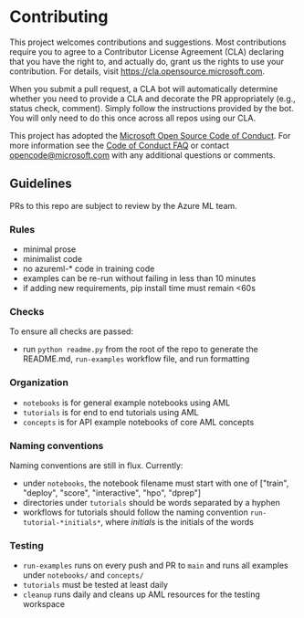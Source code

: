 # Contributing

This project welcomes contributions and suggestions.  Most contributions require you to agree to a
Contributor License Agreement (CLA) declaring that you have the right to, and actually do, grant us
the rights to use your contribution. For details, visit https://cla.opensource.microsoft.com.

When you submit a pull request, a CLA bot will automatically determine whether you need to provide
a CLA and decorate the PR appropriately (e.g., status check, comment). Simply follow the instructions
provided by the bot. You will only need to do this once across all repos using our CLA.

This project has adopted the [Microsoft Open Source Code of Conduct](https://opensource.microsoft.com/codeofconduct/).
For more information see the [Code of Conduct FAQ](https://opensource.microsoft.com/codeofconduct/faq/) or
contact [opencode@microsoft.com](mailto:opencode@microsoft.com) with any additional questions or comments.

## Guidelines

PRs to this repo are subject to review by the Azure ML team.

### Rules

* minimal prose
* minimalist code
* no azureml-* code in training code
* examples can be re-run without failing in less than 10 minutes
* if adding new requirements, pip install time must remain <60s

### Checks

To ensure all checks are passed:

* run `python readme.py` from the root of the repo to generate the README.md, `run-examples` workflow file, and run formatting

### Organization

* `notebooks` is for general example notebooks using AML
* `tutorials` is for end to end tutorials using AML
* `concepts` is for API example notebooks of core AML concepts

### Naming conventions

Naming conventions are still in flux. Currently:

* under `notebooks`, the notebook filename must start with one of ["train", "deploy", "score", "interactive", "hpo", "dprep"]
* directories under `tutorials` should be words separated by a hyphen
* workflows for tutorials should follow the naming convention `run-tutorial-*initials*`, where *initials* is the initials of the words

### Testing

* `run-examples` runs on every push and PR to `main` and runs all examples under `notebooks/` and `concepts/`
* `tutorials` must be tested at least daily
* `cleanup` runs daily and cleans up AML resources for the testing workspace
